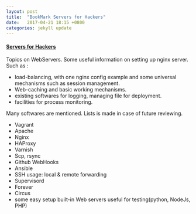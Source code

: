 ```yaml
---
layout: post
title:  "BookMark Servers for Hackers"
date:   2017-04-21 18:15 +0800
categories: jekyll update
---
```

#### [Servers for Hackers](https://leanpub.com/serversforhackers)

Topics on WebServers. Some useful information on setting up nginx server.
Such as :
* load-balancing, with one nginx config example 
  and some universal mechanisms such as session management.
* Web-caching and basic working mechanisms.
* existing softwares for logging, managing file for deployment.
* facilities for process monitoring.

Many softwares are mentioned. Lists is made in case of future reviewing.
* Vagrant
* Apache
* Nginx
* HAProxy
* Varnish
* Scp, rsync
* Github WebHooks
* Ansible
* SSH usage: local & remote forwarding
* Supervisord
* Forever
* Circus
* some easy setup built-in Web servers useful for testing(python, NodeJs, PHP)




[jekyll-docs]: http://jekyllrb.com/docs/home
[jekyll-gh]:   https://github.com/jekyll/jekyll
[jekyll-talk]: https://talk.jekyllrb.com/
